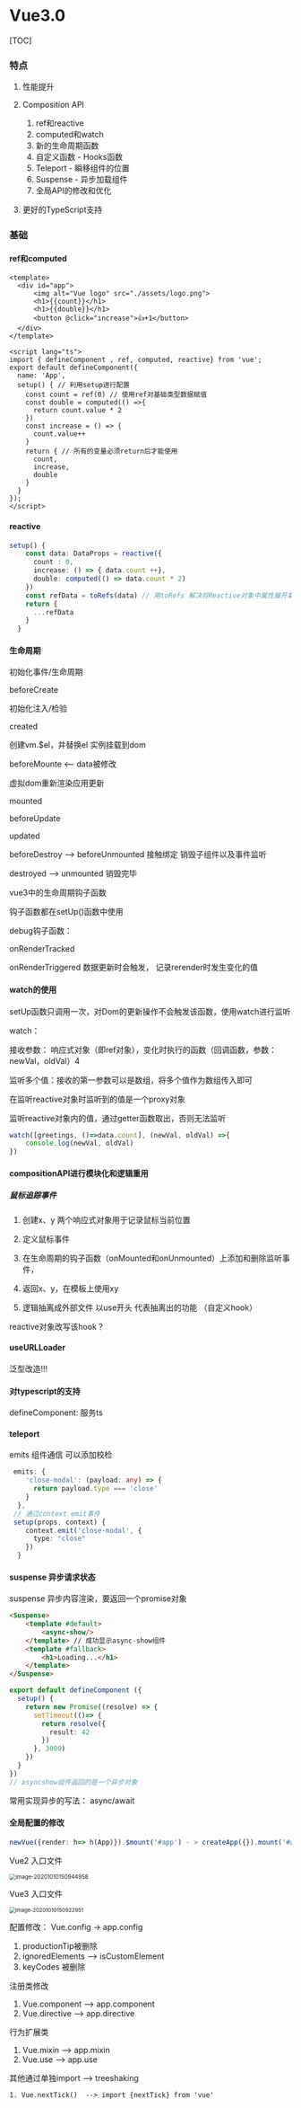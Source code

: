 # Vue3.0

[TOC]



### 特点

1. 性能提升

2. Composition API
   1. ref和reactive
   2. computed和watch
   3. 新的生命周期函数
   4. 自定义函数 - Hooks函数
   5. Teleport - 瞬移组件的位置
   6. Suspense - 异步加载组件
   7. 全局API的修改和优化

3. 更好的TypeScript支持

   

### 基础

#### ref和computed

```vue
<template>
  <div id="app">
      <img alt="Vue logo" src="./assets/logo.png">
      <h1>{{count}}</h1>
      <h1>{{double}}</h1>
      <button @click="increase">👍+1</button>
  </div>
</template>

<script lang="ts">
import { defineComponent , ref, computed, reactive} from 'vue';
export default defineComponent({
  name: 'App',
  setup() { // 利用setup进行配置
    const count = ref(0) // 使用ref对基础类型数据赋值
    const double = computed(() =>{
      return count.value * 2
    })
    const increase = () => {
      count.value++
    }
    return { // 所有的变量必须return后才能使用
      count,
      increase,
      double
    }
  }
});
</script>
```

#### reactive

```typescript
setup() {
    const data: DataProps = reactive({
      count : 0,
      increase: () => { data.count ++},
      double: computed(() => data.count * 2)
    })
    const refData = toRefs(data) // 用toRefs 解决将Reactive对象中属性展开拿出缺失响应性的问题
    return {
      ...refData
    }
  }
```

#### 生命周期

初始化事件/生命周期

beforeCreate

初始化注入/检验

created

创建vm.$el，并替换el 实例挂载到dom

beforeMounte  <--  data被修改

虚拟dom重新渲染应用更新

mounted

beforeUpdate

updated 

beforeDestroy  --> beforeUnmounted  接触绑定 销毁子组件以及事件监听

destroyed --> unmounted 销毁完毕



vue3中的生命周期钩子函数



钩子函数都在setUp()函数中使用

debug钩子函数：

onRenderTracked

onRenderTriggered 数据更新时会触发， 记录rerender时发生变化的值

#### watch的使用

setUp函数只调用一次，对Dom的更新操作不会触发该函数，使用watch进行监听

watch：

接收参数： 响应式对象（即ref对象），变化时执行的函数（回调函数，参数：newVal，oldVal）4

监听多个值：接收的第一参数可以是数组，将多个值作为数组传入即可

在监听reactive对象时监听到的值是一个proxy对象

监听reactive对象内的值，通过getter函数取出，否则无法监听

```typescript
watch([greetings, ()=>data.count], (newVal, oldVal) =>{
    console.log(newVal, oldVal)
})
```

#### compositionAPI进行模块化和逻辑重用

##### 鼠标追踪事件

1. 创建x、y 两个响应式对象用于记录鼠标当前位置

2. 定义鼠标事件
3. 在生命周期的钩子函数（onMounted和onUnmounted）上添加和删除监听事件，
4. 返回x、y，在模板上使用xy
5. 逻辑抽离成外部文件 以use开头 代表抽离出的功能 （自定义hook）

reactive对象改写该hook？

#### useURLLoader

泛型改造!!!

####  对typescript的支持

defineComponent: 服务ts

#### teleport

emits 组件通信 可以添加校检

```typescript
 emits: {
    'close-modal': (payload: any) => {
      return payload.type === 'close'
    }
  },
 // 通过context emit事件
 setup(props, context) {
    context.emit('close-modal', {
      type: "close"
    })
  }
```

#### suspense 异步请求状态

suspense 异步内容渲染，要返回一个promise对象

```html
<Suspense>
    <template #default>
        <async-show/>
    </template> // 成功显示async-show组件
    <template #fallback>
        <h1>Loading...</h1>
    </template>
</Suspense>
```

```typescript
export default defineComponent ({
  setup() {
    return new Promise((resolve) => {
      setTimeout(()=> {
        return resolve({
          result: 42
        })
      }, 3000)
    })
  }
})
// asyncshow组件返回的是一个异步对象
```

常用实现异步的写法： async/await

#### 全局配置的修改

```typescript
newVue({render: h=> h(App)}).$mount('#app') - > createApp({}).mount('#app')
```





Vue2 入口文件

<img src="C:\Users\Administrator\AppData\Roaming\Typora\typora-user-images\image-20201010150944958.png" alt="image-20201010150944958" style="zoom: 70%;" />

Vue3 入口文件

<img src="C:\Users\Administrator\AppData\Roaming\Typora\typora-user-images\image-20201010150922951.png" alt="image-20201010150922951" style="zoom:67%;" />

配置修改： Vue.config  -> app.config

1. productionTip被删除
2. ignoredElements --> isCustomElement
3. keyCodes 被删除

注册类修改 

1. Vue.component --> app.component
2. Vue.directive --> app.directive

行为扩展类

1. Vue.mixin --> app.mixin
2. Vue.use --> app.use

其他通过单独import --> treeshaking

	1. Vue.nextTick()  --> import {nextTick} from 'vue'
